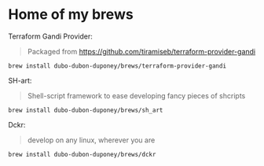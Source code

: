 # Home of my brews

Terraform Gandi Provider:

> Packaged from https://github.com/tiramiseb/terraform-provider-gandi

```
brew install dubo-dubon-duponey/brews/terraform-provider-gandi
```


SH-art:

> Shell-script framework to ease developing fancy pieces of shcripts

```
brew install dubo-dubon-duponey/brews/sh_art
```

Dckr:

> develop on any linux, wherever you are

```
brew install dubo-dubon-duponey/brews/dckr
```
